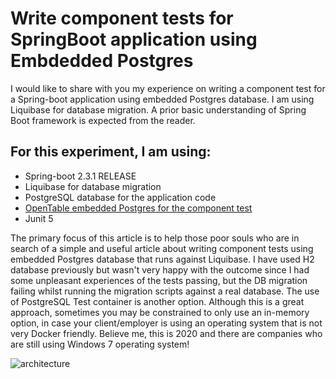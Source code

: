 # Write component tests for SpringBoot application using Embdedded Postgres

I would like to share with you my experience on writing a component test for a Spring-boot application using embedded Postgres database. I am using Liquibase for database migration. A prior basic understanding of Spring Boot framework is expected from the reader.

## For this experiment, I am using:
* Spring-boot 2.3.1 RELEASE
* Liquibase for database migration
* PostgreSQL database for the application code
* [OpenTable embedded Postgres for the component test](https://github.com/opentable/otj-pg-embedded)
* Junit 5

The primary focus of this article is to help those poor souls who are in search of a simple and useful article about writing component tests using embedded Postgres database that runs against Liquibase. I have used H2 database previously but wasn't very happy with the outcome since I had some unpleasant experiences of the tests passing, but the DB migration failing whilst running the migration scripts against a real database. The use of PostgreSQL Test container is another option. Although this is a great approach, sometimes you may be constrained to only use an in-memory option, in case your client/employer is using an operating system that is not very Docker friendly. Believe me, this is 2020 and there are companies who are still using Windows 7 operating system!

![architecture](/master/images/architecture.png)
